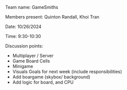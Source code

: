 Team name: GameSmiths

Members present: Quinton Randall, Khoi Tran

Date: 10/26/2024

Time: 9:30-10:30

Discussion points:
* Multiplayer / Server
* Game Board Cells
* Minigame
* Visuals
Goals for next week (include responsibilities)
* Add boargame (skybox/ background)
* Add logic for board, and CPU
  
